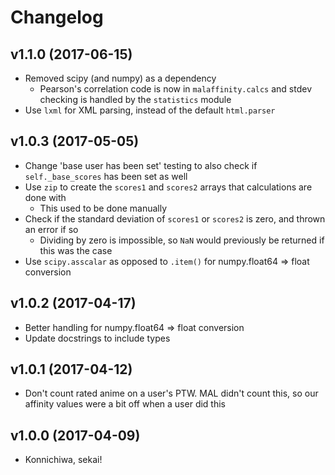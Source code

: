 # Changelog


## v1.1.0 (2017-06-15)
* Removed scipy (and numpy) as a dependency
  * Pearson's correlation code is now in `malaffinity.calcs` and stdev checking is handled
    by the `statistics` module
* Use `lxml` for XML parsing, instead of the default `html.parser`

## v1.0.3 (2017-05-05)
* Change 'base user has been set' testing to also check if `self._base_scores`
  has been set as well
* Use `zip` to create the `scores1` and `scores2` arrays that calculations are done with
  * This used to be done manually
* Check if the standard deviation of `scores1` or `scores2` is zero, 
  and thrown an error if so
  * Dividing by zero is impossible, so `NaN` would previously be returned 
    if this was the case
* Use `scipy.asscalar` as opposed to `.item()` for numpy.float64 => float conversion

## v1.0.2 (2017-04-17)
* Better handling for numpy.float64 => float conversion
* Update docstrings to include types

## v1.0.1 (2017-04-12)
* Don't count rated anime on a user's PTW. MAL didn't count this,
  so our affinity values were a bit off when a user did this

## v1.0.0 (2017-04-09)
* Konnichiwa, sekai!
